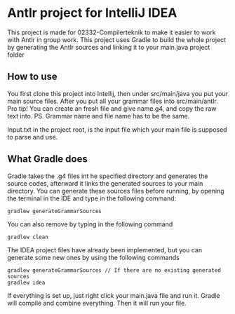# Antlr project for IntelliJ IDEA
This project is made for 02332-Compilerteknik to make it easier to work with Antlr in group work.
This project uses Gradle to build the whole project by generating the Antlr sources and linking it to your main.java project folder
## How to use
You first clone this project into Intellij, then under src/main/java you put your main source files.
After you put all your grammar files into src/main/antlr.
Pro tip!
You can create an fresh file and give name.g4, and copy the raw text into.
PS. Grammar name and file name has to be the same.

Input.txt in the project root, is the input file which your main file is supposed to parse and use.

## What Gradle does
Gradle takes the .g4 files int he specified directory and generates the source codes, afterward it links the generated sources to your main directory.
You can generate these sources files before running, by opening the terminal in the IDE and type in the following command:

```
gradlew generateGrammarSources
```
You can also remove by typing in the following command
```
gradlew clean
```
The IDEA project files have already been implemented, but you can generate some new ones by using the following commands
```
gradlew generateGrammarSources // If there are no existing generated sources
gradlew idea
```
If everything is set up, just right click your main.java file and run it.
Gradle will compile and combine everything. Then it will run your file.
